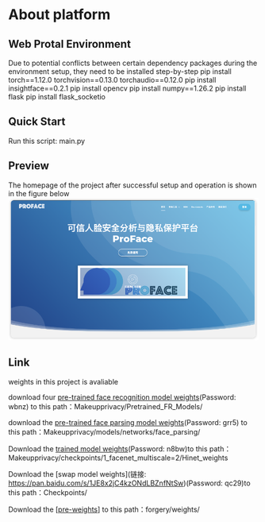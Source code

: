 # About platform
## Web Protal Environment
  Due to potential conflicts between certain dependency packages during the environment setup, they need to be installed step-by-step
    pip install  torch==1.12.0 torchvision==0.13.0 torchaudio==0.12.0
    pip install insightface==0.2.1
    pip install opencv
    pip install numpy==1.26.2
    pip install flask
    pip install flask_socketio
## Quick Start
Run this script: main.py
## Preview
The homepage of the project after successful setup and operation is shown in the figure below
![](./static/cc22c5a070f0452485b327a477c0698.png)
## Link 
weights in this project is avaliable

download four [pre-trained face recognition model weights](https://pan.baidu.com/s/12BhQkR8YBp9ergCmIR2H-A)(Password: wbnz) to this path：Makeupprivacy/Pretrained_FR_Models/

download the [pre-trained face parsing model weights](https://pan.baidu.com/s/1_1uyZuWHXmmovMvwFt1J1g)(Password: grr5) to this path：Makeupprivacy/models/networks/face_parsing/

Download the [trained model weights](https://pan.baidu.com/s/1m5LukyEqoOIE90tl31jHbA)(Password: n8bw)to this path：Makeupprivacy/checkpoints/1_facenet_multiscale=2/Hinet_weights

Download the [swap model weights](链接: https://pan.baidu.com/s/1JE8x2jC4kzONdLBZnfNtSw)(Password: qc29)to this path：Checkpoints/

Download the [[pre-weights](https://pan.quark.cn/s/b125cd8a256e)] to this path：forgery/weights/


